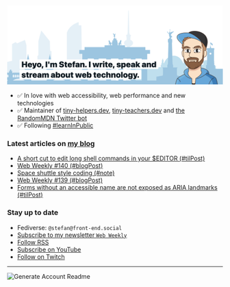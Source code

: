 <img alt="Heyo, I'm Stefan. I write and speak about web technology." src="https://raw.githubusercontent.com/stefanjudis/stefanjudis/main/screenshot.png">

- ✅ In love with web accessibility, web performance and new technologies
- ✅ Maintainer of [tiny-helpers.dev](https://tiny-helpers.dev), [tiny-teachers.dev](https://tiny-teachers.dev/) and [the RandomMDN Twitter bot](https://twitter.com/randomMDN)
- ✅ Following [#learnInPublic](https://www.stefanjudis.com/today-i-learned/)
### Latest articles on [my blog](https://www.stefanjudis.com)

<!-- BLOG-POST-LIST:START -->
- [A short cut to edit long shell commands in your $EDITOR &lpar;#tilPost&rpar;](https://www.stefanjudis.com/today-i-learned/edit-long-shell-commands-in-your-usdeditor/)
- [Web Weekly #140 &lpar;#blogPost&rpar;](https://www.stefanjudis.com/blog/web-weekly-140/)
- [Space shuttle style coding &lpar;#note&rpar;](https://www.stefanjudis.com/notes/space-shuttle-style-coding/)
- [Web Weekly #139 &lpar;#blogPost&rpar;](https://www.stefanjudis.com/blog/web-weekly-139/)
- [Forms without an accessible name are not exposed as ARIA landmarks &lpar;#tilPost&rpar;](https://www.stefanjudis.com/today-i-learned/forms-require-an-accessible-name/)
<!-- BLOG-POST-LIST:END -->

### Stay up to date

- Fediverse: `@stefan@front-end.social`
- [Subscribe to my newsletter `Web Weekly`](https://webweekly.email/)
- [Follow RSS](https://www.stefanjudis.com/feeds/)
- [Subscribe on YouTube](https://youtube.com/c/stefanjudis)
- [Follow on Twitch](https://www.twitch.tv/stefanjudis)

---

![Generate Account Readme](https://github.com/stefanjudis/stefanjudis/workflows/Generate%20Account%20Readme/badge.svg)
